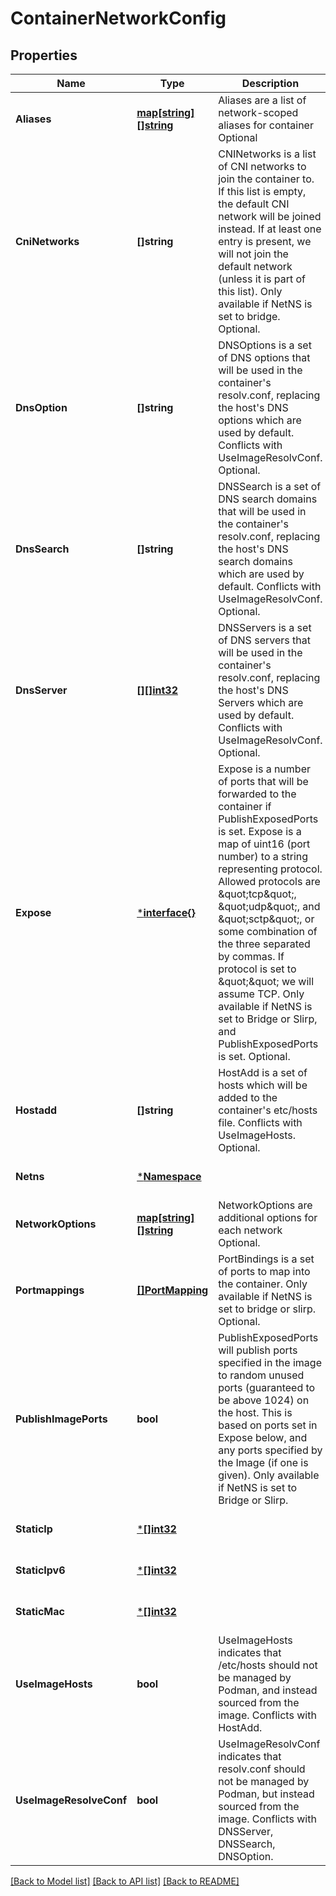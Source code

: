 # ContainerNetworkConfig

## Properties
Name | Type | Description | Notes
------------ | ------------- | ------------- | -------------
**Aliases** | [**map[string][]string**](array.md) | Aliases are a list of network-scoped aliases for container Optional | [optional] [default to null]
**CniNetworks** | **[]string** | CNINetworks is a list of CNI networks to join the container to. If this list is empty, the default CNI network will be joined instead. If at least one entry is present, we will not join the default network (unless it is part of this list). Only available if NetNS is set to bridge. Optional. | [optional] [default to null]
**DnsOption** | **[]string** | DNSOptions is a set of DNS options that will be used in the container&#x27;s resolv.conf, replacing the host&#x27;s DNS options which are used by default. Conflicts with UseImageResolvConf. Optional. | [optional] [default to null]
**DnsSearch** | **[]string** | DNSSearch is a set of DNS search domains that will be used in the container&#x27;s resolv.conf, replacing the host&#x27;s DNS search domains which are used by default. Conflicts with UseImageResolvConf. Optional. | [optional] [default to null]
**DnsServer** | [**[][]int32**](array.md) | DNSServers is a set of DNS servers that will be used in the container&#x27;s resolv.conf, replacing the host&#x27;s DNS Servers which are used by default. Conflicts with UseImageResolvConf. Optional. | [optional] [default to null]
**Expose** | [***interface{}**](interface{}.md) | Expose is a number of ports that will be forwarded to the container if PublishExposedPorts is set. Expose is a map of uint16 (port number) to a string representing protocol. Allowed protocols are \&quot;tcp\&quot;, \&quot;udp\&quot;, and \&quot;sctp\&quot;, or some combination of the three separated by commas. If protocol is set to \&quot;\&quot; we will assume TCP. Only available if NetNS is set to Bridge or Slirp, and PublishExposedPorts is set. Optional. | [optional] [default to null]
**Hostadd** | **[]string** | HostAdd is a set of hosts which will be added to the container&#x27;s etc/hosts file. Conflicts with UseImageHosts. Optional. | [optional] [default to null]
**Netns** | [***Namespace**](Namespace.md) |  | [optional] [default to null]
**NetworkOptions** | [**map[string][]string**](array.md) | NetworkOptions are additional options for each network Optional. | [optional] [default to null]
**Portmappings** | [**[]PortMapping**](PortMapping.md) | PortBindings is a set of ports to map into the container. Only available if NetNS is set to bridge or slirp. Optional. | [optional] [default to null]
**PublishImagePorts** | **bool** | PublishExposedPorts will publish ports specified in the image to random unused ports (guaranteed to be above 1024) on the host. This is based on ports set in Expose below, and any ports specified by the Image (if one is given). Only available if NetNS is set to Bridge or Slirp. | [optional] [default to null]
**StaticIp** | [***[]int32**](array.md) |  | [optional] [default to null]
**StaticIpv6** | [***[]int32**](array.md) |  | [optional] [default to null]
**StaticMac** | [***[]int32**](array.md) |  | [optional] [default to null]
**UseImageHosts** | **bool** | UseImageHosts indicates that /etc/hosts should not be managed by Podman, and instead sourced from the image. Conflicts with HostAdd. | [optional] [default to null]
**UseImageResolveConf** | **bool** | UseImageResolvConf indicates that resolv.conf should not be managed by Podman, but instead sourced from the image. Conflicts with DNSServer, DNSSearch, DNSOption. | [optional] [default to null]

[[Back to Model list]](../README.md#documentation-for-models) [[Back to API list]](../README.md#documentation-for-api-endpoints) [[Back to README]](../README.md)

